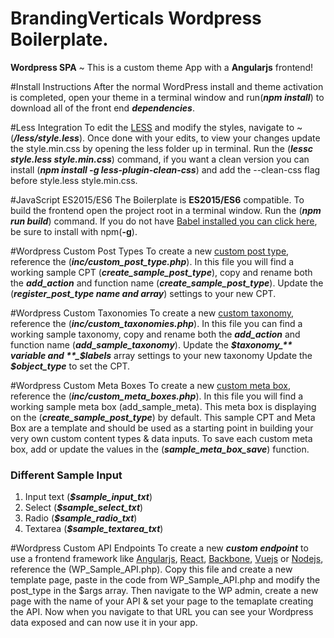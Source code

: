 # BrandingVerticals Wordpress Boilerplate.
**Wordpress SPA** ~ This is a custom theme App with a **Angularjs** frontend!  


#Install Instructions
After the normal WordPress install and theme activation is completed, open your theme in a terminal window and run(**_npm install_**) to download all of the front end **_dependencies_**.

#Less Integration
To edit the [LESS](http://lesscss.org/) and modify the styles, navigate to ~ (**_/less/style.less_**). Once done with your edits, to view your changes update the style.min.css by opening the less folder up in terminal. Run the (**_lessc style.less style.min.css_**) command, if you want a clean version you can install (**_npm install -g less-plugin-clean-css_**) and add the --clean-css flag before style.less style.min.css.

#JavaScript ES2015/ES6
The Boilerplate is **ES2015/ES6** compatible. To build the frontend open the project root in a terminal window. Run the (**_npm run build_**) command. If you do not have [Babel installed you can click here](https://babeljs.io/docs/setup/), be sure to install with npm(**-g**).

#Wordpress Custom Post Types
To create a new [custom post type](https://codex.wordpress.org/Function_Reference/register_post_type), reference the (**_inc/custom_post_type.php_**). In this file you will find a working sample CPT (**_create_sample_post_type_**), copy and rename both the **_add_action_** and function name (**_create_sample_post_type_**). Update the (**_register_post_type name and array_**) settings to your new CPT.

#Wordpress Custom Taxonomies
To create a new [custom taxonomy](https://codex.wordpress.org/Taxonomies), reference the (**_inc/custom_taxonomies.php_**). In this file you can find a working sample taxonomy, copy and rename both the **_add_action_** and function name (**_add_sample_taxonomy_**). Update the **_$taxonomy_** variable  and **_$labels_** array settings to your new taxonomy Update the **_$object_type_** to set the CPT. 

#Wordpress Custom Meta Boxes
To create a new [custom meta box](https://developer.wordpress.org/reference/functions/add_meta_box/), reference the (**_inc/custom_meta_boxes.php_**). In this file you will find a working sample meta box (add_sample_meta). This meta box is displaying on the (**_create_sample_post_type_**) by default. This sample CPT and Meta Box are a template and should be used as a starting point in building your very own custom content types & data inputs. To save each custom meta box, add or update the values in the (**_sample_meta_box_save_**) function.

### Different Sample Input 
1. Input text (**_$sample_input_txt_**)
2. Select (**_$sample_select_txt_**)
3. Radio (**_$sample_radio_txt_**)
4. Textarea (**_$sample_textarea_txt_**)

#Wordpress Custom API Endpoints
 To create a new **_custom endpoint_** to use a frontend framework like [Angularjs](https://angularjs.org/), [React](https://facebook.github.io/react/), [Backbone](http://backbonejs.org/), [Vuejs](https://vuejs.org/) or [Nodejs](https://nodejs.org/en/), reference the (WP_Sample_API.php). Copy this file and create a new template page, paste in the code from WP_Sample_API.php and modify the post_type in the $args array. Then navigate to the WP admin, create a new page with the name of your API & set your page to the temaplate creating the API. Now when you navigate to that URL you can see your Wordpress data exposed and can now use it in your app.
